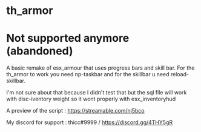 # th_armor

# Not supported anymore (abandoned)

A basic remake of esx_armour that uses progress bars and skill bar. For the th_armor to work you need np-taskbar and for the skillbar u need reload-skillbar.

I'm not sure about that because I didn't test that but the sql file will work with disc-iventory weight so it wont properly with esx_inventoryhud



A preview of the script : https://streamable.com/nj5bco

My discord for support : thicc#9999 / https://discord.gg/4THY5gR
